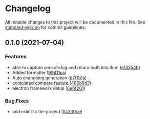 # Changelog

All notable changes to this project will be documented in this file. See [standard-version](https://github.com/conventional-changelog/standard-version) for commit guidelines.

## 0.1.0 (2021-07-04)


### Features

* able to capture console.log and return both into dom ([e14354b](https://github.com/sprakash57/ecslate/commits/e14354b7ec89ca178883f7f2cb60df60d4b1d7b4))
* Added formatter ([99411ca](https://github.com/sprakash57/ecslate/commits/99411caaa58dac685b15fd3835702656b2e4fa51))
* Auto changelog generation ([b7f1b1b](https://github.com/sprakash57/ecslate/commits/b7f1b1b4712466445bbf5154b6d98b45bf856e0b))
* completed compare feature ([486b9d3](https://github.com/sprakash57/ecslate/commits/486b9d37d8006bf31a0b8f0f0996e93d92da0563))
* electron framework setup ([0e6f201](https://github.com/sprakash57/ecslate/commits/0e6f2012d85f9ad027b4a1ca9c2ccb5847eee2b0))


### Bug Fixes

* add eslint to the project ([0a330ce](https://github.com/sprakash57/ecslate/commits/0a330ce8a8e2504786de2636a9b2bab27ddb25a1))
